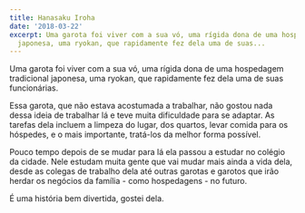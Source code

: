 ```yaml
---
title: Hanasaku Iroha
date: '2018-03-22'
excerpt: Uma garota foi viver com a sua vó, uma rígida dona de uma hospedagem tradicional
  japonesa, uma ryokan, que rapidamente fez dela uma de suas...
---
```




Uma garota foi viver com a sua vó, uma rígida dona de uma hospedagem tradicional japonesa, uma ryokan, que rapidamente fez dela uma de suas funcionárias.

Essa garota, que não estava acostumada a trabalhar, não gostou nada dessa ideia de trabalhar lá e teve muita dificuldade para se adaptar. As tarefas dela incluem a limpeza do lugar, dos quartos, levar comida para os hóspedes, e o mais importante, tratá-los da melhor forma possível.

Pouco tempo depois de se mudar para lá ela passou a estudar no colégio da cidade. Nele estudam muita gente que vai mudar mais ainda a vida dela, desde as colegas de trabalho dela até outras garotas e garotos que irão herdar os negócios da família - como hospedagens - no futuro.

É uma história bem divertida, gostei dela.

